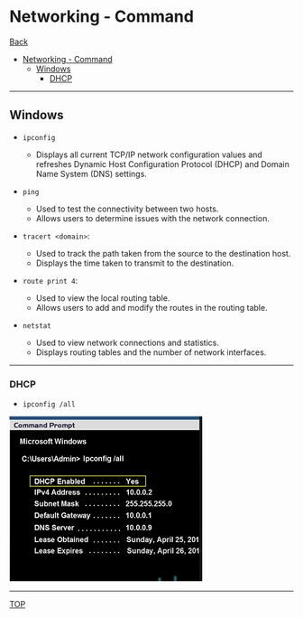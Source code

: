 # Networking - Command

[Back](../index.md)

- [Networking - Command](#networking---command)
  - [Windows](#windows)
    - [DHCP](#dhcp)

---

## Windows

- `ipconfig`

  - Displays all current TCP/IP network configuration values and refreshes Dynamic Host Configuration Protocol (DHCP) and Domain Name System (DNS) settings.

- `ping`

  - Used to test the connectivity between two hosts.
  - Allows users to determine issues with the network connection.

- `tracert <domain>`:

  - Used to track the path taken from the source to the destination host.
  - Displays the time taken to transmit to the destination.

- `route print 4`:

  - Used to view the local routing table.
  - Allows users to add and modify the routes in the routing table.

- `netstat`
  - Used to view network connections and statistics.
  - Displays routing tables and the number of network interfaces.

---

### DHCP

- `ipconfig /all`

![command_dhcp](./pic/command_dhcp.png)

---

[TOP](#networking---command)
